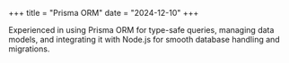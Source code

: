 +++
title = "Prisma ORM"
date = "2024-12-10"
+++

Experienced in using Prisma ORM for type-safe queries, managing data models, and integrating it with Node.js for smooth database handling and migrations.


